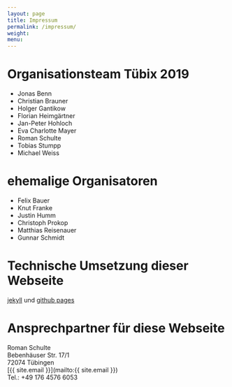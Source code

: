```yaml
---
layout: page
title: Impressum
permalink: /impressum/
weight:
menu:
---
```


# Organisationsteam Tübix 2019

* Jonas Benn
* Christian Brauner
* Holger Gantikow
* Florian Heimgärtner
* Jan-Peter Hohloch
* Eva Charlotte Mayer
* Roman Schulte
* Tobias Stumpp
* Michael Weiss

# ehemalige Organisatoren

* Felix Bauer
* Knut Franke
* Justin Humm
* Christoph Prokop
* Matthias Reisenauer
* Gunnar Schmidt

# Technische Umsetzung dieser Webseite
<a href="http://jekyllrb.com/" target="_blank">jekyll</a> und <a href="https://pages.github.com" target="_blank">github pages</a>

# Ansprechpartner für diese Webseite<br />
Roman Schulte<br />
Bebenhäuser Str. 17/1<br />
72074 Tübingen<br />
[{{ site.email }}](mailto:{{ site.email }})<br />
Tel.: +49 176 4576 6053<br />
